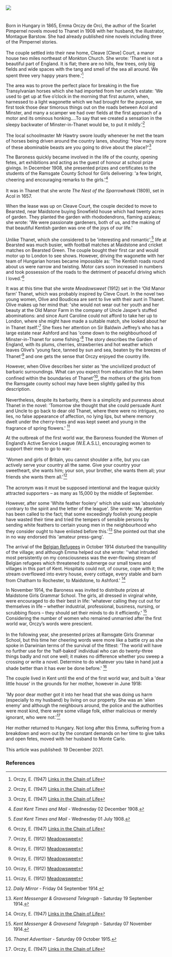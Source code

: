 <a href="https://www.kent-maps.online"><img src="https://www.kent-maps.online/juncture/ve-button.png"></a>

<param ve-config title="Baroness Emmuska Orczy (1865-1947)" author="Michelle Crowther" layout="vtl" banner="https://raw.githubusercontent.com/kent-map/images/main/banners/20c.jpg" description="Michelle Crowther explores the Kent decade 1908-18 of Hungarian Baroness Emma Orczy, author of the Scarlet Pimpernel stories.">

<!-- Historical map layers -->
<param ve-map-layer active allmaps allmaps-id="121dee41dae035be" title="Bartholomew Kent 1919">

#

Born in Hungary in 1865, Emma Orczy de Orci, the author of the Scarlet Pimpernel novels moved to Thanet in 1908 with her husband, the illustrator, Montague Barstow. She had already published nine novels including three of the Pimpernel stories. 
<br><br>
The couple settled into their new home, Cleave [Cleve] Court, a manor house two miles northeast of Monkton Church. She wrote: 'Thanet is not a beautiful part of England. It is flat; there are no hills, few trees, only big fields and wide spaces with the tang and smell of the sea all around. We spent three very happy years there.'[^ref1]   
<param ve-image url="https://upload.wikimedia.org/wikipedia/commons/8/81/Baroness_Emma_Orczy_%28Bassano%29.jpg"  label="Baroness Emma Orczy" attribution="Bassano Ltd, Public domain, via Wikimedia Commons">
<param ve-entity eid="Q590422" aliases="Isle of Thanet">
<param ve-entity eid="Q1917280" aliases="Monkton">
<!-- Base map centred on Lydden -->
<param ve-map center="Q2624651" zoom="12.5">

The area was to prove the perfect place for breaking in the five Transylvanian horses which she had imported from her uncle’s estate: 'We used to get up at five o’clock in the morning that first autumn, when, harnessed to a light wagonette which we had brought for the purpose, we first took those dear timorous things out on the roads between Acol and Minster, and many a scamper we had over fields at the first approach of a motor and its ominous honking….To say that we created a sensation in the sleepy backwater of Minster-in-Thanet would be, to put it mildly.'[^ref2]   
<br>
The local schoolmaster Mr Hawtry swore loudly whenever he met the team of horses being driven around the country lanes, shouting: 'How many more of these abominable beasts are you going to drive about the place?'[^ref3]   
<param ve-image url="https://upload.wikimedia.org/wikipedia/commons/6/66/Minster-in-Thanet%2C_Kent_02.jpg" label="Minster in Thanet, Kent" attribution="Simon Burchell, CC BY-SA 4.0, via Wikimedia Commons">
<param ve-entity eid="Q2404354" aliases="Acol">
<param ve-entity eid="Q9033431" aliases="Minster">
<!-- Base map centred on Lydden -->
<param ve-map center="Q2624651" zoom="12.5">

The Baroness quickly became involved in the life of the county, opening fetes, art exhibitions and acting as the guest of honour at school prize givings. In December 1908, she presented prizes and certificates to the students of the Ramsgate County School for Girls delivering: 'a few bright, cheering and encouraging remarks to the girls.'[^ref4]
<br><br>
It was in Thanet that she wrote _The Nest of the Sparrowhawk_ (1809), set in Acol in 1657.    
<param ve-image url="https://stor.artstor.org/stor/7d4c5d4c-62c0-40e9-a900-3b7400521033" label="Ramsgate Commemorative Map 1884-1934">
<param ve-entity eid="Q736439" aliases="Ramsgate">
<param ve-entity eid="Q2404354" aliases="Acol">
<!-- Base map centred on Lydden -->
<param ve-map center="Q2624651" zoom="12.5">

When the lease was up on Cleave Court, the couple decided to move to Bearsted, near Maidstone buying Snowfield house which had twenty acres of garden. They planted the garden with rhododendrons, flaming azaleas; she wrote: 'We were passionate gardeners, both of us, and the making of that beautiful Kentish garden was one of the joys of our life.' 
<br><br>
Unlike Thanet, which she considered to be 'interesting and romantic',[^ref5] life at Bearsted was much busier, with football matches at Maidstone and cricket matches on Bearsted Green. The couple bought their first car and would motor up to London to see shows.  However, driving the wagonette with her team of Hungarian horses became impossible as: 'The Kentish roads round about us were narrow and twisting. Motor cars soon increased in numbers and took possession of the roads to the detriment of peaceful driving which I loved.'[^ref6]
<param ve-image url="https://upload.wikimedia.org/wikipedia/commons/3/3f/Looking_over_Bearsted_Pond_towards_Bearsted_Green_-_geograph.org.uk_-_245781.jpg" label="Bearsted Pond towards Bearsted Green" attribution="Philip Frith / Looking over Bearsted Pond towards Bearsted Green">
<param ve-entity eid="Q213180" aliases="Maidstone">
<param ve-entity eid="Q2065577" aliases="Bearsted">
<!-- Base map centred on Maidstone -->
<param ve-map center="Q213180" zoom="12.5">

It was at this time that she wrote _Meadowsweet_ (1912) set in the ‘Old Manor farm’ Thanet, which was probably inspired by Cleve Court. In the novel two young women, Olive and Boudicea are sent to live with their aunt in Thanet. Olive makes up her mind that: 'she would not wear out her youth and her beauty at the Old Manor Farm in the company of Uncle Jasper’s stuffed abominations: and since Aunt Caroline could not afford to take her up to London, where she might have made a suitable match, she looked about her in Thanet itself.'[^ref7] She fixes her attention on Sir Baldwin Jeffrey’s who has a large estate near Ashford and has 'come down to the neighbourhood of Minster-in-Thanet for some fishing.'[^ref8] The story describes the Garden of England, with its plums, cherries, strawberries and hot weather which leaves Olive’s 'young face, tanned by sun and sea, beaten by the breezes of Thanet'[^ref9] and one gets the sense that Orczy enjoyed the country life.   
<param ve-image url="https://upload.wikimedia.org/wikipedia/commons/f/fe/The_Church_of_St._Mary_Magdelene%2C_Monkton%2C_Kent_-_geograph.org.uk_-_493855.jpg" label="Church of St Mary Magdelene, Monkton, Kent" attribution="david mills, CC BY-SA 2.0, via Wikimedia Commons">
<param ve-entity eid="Q590422" aliases="Isle of Thanet">
<param ve-entity eid="Q1917280" aliases="Monkton">
<!-- Base map centred on Monkton -->
<param ve-map center="Q1917280" zoom="12.5">

However, when Olive describes her sister as 'the uncivilized product of barbaric surroundings. What can you expect from education that has been confined within the boundaries of Thanet'[^ref10], the mothers of the girls from the Ramsgate county school may have been slightly galled by this description.
<br><br>
Nevertheless, despite its barbarity, there is a simplicity and pureness about Thanet in the novel: 'Tomorrow she thought that she could persuade Aunt and Uncle to go back to dear old Thanet, where there were no intrigues, no lies, no false appearance of affection, no lying lips, but where memory dwelt under the cherry-trees and was kept sweet and young in the fragrance of spring flowers.' [^ref11]
<param ve-image url="https://upload.wikimedia.org/wikipedia/commons/9/9d/Cherry_Blossom_-_geograph.org.uk_-_418920.jpg" label="Cherry Blossom" attribution="Colin Smith / Cherry Blossom">

At the outbreak of the first world war, the Baroness founded the Women of England’s Active Service League (W.E.A.S.L), encouraging women to support their men to go to war:
<br><br>
'Women and girls of Britain, you cannot shoulder a rifle, but you can actively serve your country all the same. Give your country your sweetheart, she wants him; your son, your brother, she wants them all; your friends she wants them all.'[^ref12]
<br><br>
The acronym was it must be supposed intentional and the league quickly attracted supporters – as many as 15,000 by the middle of September. 
<param ve-image url="https://upload.wikimedia.org/wikipedia/commons/e/e4/7_Collection_Eybl_Great_Britain_-_E._Kealey_-_Women_of_Britain_say_%E2%80%93_GO.jpg" label="Women of Britain say 'Go!', 1915" attribution="Eybl, Plakatmuseum Wien/Wikimedia Commons">

However, after some 'White feather foolery' which she said was 'absolutely contrary to the spirit and the letter of the league'. She wrote: 'My attention has been called to the fact; that some exceedingly foolish young people have wasted their time and tried the tempers of sensible persons by sending white feathers to certain young men in the neighbourhood who they consider ought to have enlisted before this.'[^ref13] She pointed out that she in no way endorsed this 'amateur press-gang'. 
<param ve-image url="https://raw.githubusercontent.com/kent-map/images/main/20c/Feather_1228678_1920.jpg" label="White Feather"  atribution="Image by Myriams-Fotos from Pixabay">

The arrival of the [Belgian Refugees](/20c-belgian-refugees/) in October 1914 disturbed the tranquillity of the village; and although Emma helped out she wrote: ''what intruded most persistently on my consciousness was the ever-flowing stream of Belgian refugees which threatened to submerge our small towns and villages in this part of Kent. Hospitals could not, of course, cope with it; the stream overflowed into every house, every cottage, every stable and barn from Chatham to Rochester, to Maidstone, to Ashford.' [^ref14] 
<param ve-image url="https://raw.githubusercontent.com/kent-map/images/main/20c/Arrival_of_Belgians_FMuseum.jpg" label="Belgian Refugees" attribution="Folkestone Museum">

In November 1914, the Baroness was invited to distribute prizes at Maidstone Girls Grammar School. The girls, all dressed in virginal white, were encouraged to do their best in life: 'whatever calling they cut out for themselves in life – whether industrial, professional, business, nursing, or scrubbing floors – they should set their minds to do it efficiently.' [^ref15] Considering the number of women who remained unmarried after the first world war, Orczy’s words were prescient.
<br><br>
In the following year, she presented prizes at Ramsgate Girls Grammar School, but this time her cheering words were more like a battle cry as she spoke in Darwinian terms of the survival of the fittest: 'The world will have no further use for the ‘half-baked’ individual who can do twenty-three things badly and not one well; it makes no difference whether you sweep a crossing or write a novel. Determine to do whatever you take in hand just a shade better than it has ever be done before.' [^ref16] 
<param ve-image url="https://stor.artstor.org/stor/3e492cf1-989d-4c1d-9cda-e61b89ed1677" label="Maidstone Grammar School for Girls at Albion Place" attribution="By kind permission of Maidstone Grammar School for Girls">
<param ve-entity eid="Q213180" aliases="Maidstone">
<param ve-entity eid="Q725261" aiases="Ashford">
<!-- Base map centred on Maidstone -->
<param ve-map center="Q213180" zoom="10">

The couple lived in Kent until the end of the first world war, and built a 'dear little house' in the grounds for her mother, however in June 1918: 
<br><br>
'My poor dear mother got it into her head that she was doing us harm (especially to my husband) by living on our property. She was an ‘alien enemy’ and although the neighbours around, the police and the authorities were most kind, there were some village folk, either malicious or merely ignorant, who were not.'[^ref17]  
<br>
Her mother returned to Hungary. Not long after this Emma, suffering from a breakdown and worn out by the constant demands on her time to give talks and open fetes, moved with her husband to Monte Carlo. 
<br><br>
This article was published: 19 December 2021.
<param ve-image url="https://upload.wikimedia.org/wikipedia/commons/0/05/Ca._1914_World_War_I_propaganda%2C_pictorial_map_of_the_British_Isles.jpg" label="World War One Propaganda" attribution="Unknown author, Public domain, via Wikimedia Commons">

### References

[^ref1]: Orczy, E. (1947) [Links in the Chain of Life](http://gutenberg.net.au/ebooks20/2000341h.html)   
[^ref2]: Orczy, E. (1947) [Links in the Chain of Life](http://gutenberg.net.au/ebooks20/2000341h.html)   
[^ref3]: Orczy, E. (1947) [Links in the Chain of Life](http://gutenberg.net.au/ebooks20/2000341h.html)   
[^ref4]: _East Kent Times and Mail_ - Wednesday 02 December 1908.   
[^ref5]: _East Kent Times and Mail_ - Wednesday 01 July 1908.   
[^ref6]: Orczy, E. (1947) [Links in the Chain of Life](http://gutenberg.net.au/ebooks20/2000341h.html)   
[^ref7]: Orczy, E. (1912) [Meadowsweet](https://archive.org/details/meadowsweet00orcziala?ref=ol&view=theater)   
[^ref8]: Orczy, E. (1912) [Meadowsweet](https://archive.org/details/meadowsweet00orcziala?ref=ol&view=theater)   
[^ref9]: Orczy, E. (1912) [Meadowsweet](https://archive.org/details/meadowsweet00orcziala?ref=ol&view=theater)   
[^ref10]: Orczy, E. (1912) [Meadowsweet](https://archive.org/details/meadowsweet00orcziala?ref=ol&view=theater)   
[^ref11]: Orczy, E. (1912) [Meadowsweet](https://archive.org/details/meadowsweet00orcziala?ref=ol&view=theater)   
[^ref12]: _Daily Mirror_ - Friday 04 September 1914.   
[^ref13]: _Kent Messenger & Gravesend Telegraph_ - Saturday 19 September 1914.   
[^ref14]: Orczy, E. (1947) [Links in the Chain of Life](http://gutenberg.net.au/ebooks20/2000341h.html)   
[^ref15]: _Kent Messenger & Gravesend Telegraph_ - Saturday 07 November 1914.      
[^ref16]: _Thanet Advertiser_ - Saturday 09 October 1915.   
[^ref17]: Orczy, E. (1947) [Links in the Chain of Life](http://gutenberg.net.au/ebooks20/2000341h.html)   

